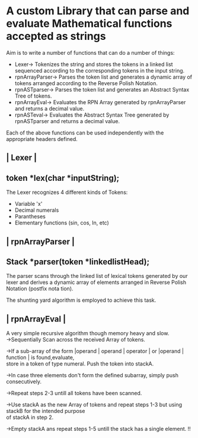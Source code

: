 # A custom Library that can parse and evaluate Mathematical functions accepted as strings  

Aim is to write a number of functions that can do a number of things:  

* Lexer-> Tokenizes the string and stores the tokens in a linked list sequenced according to the 
 corresponding tokens in the input string.  
* rpnArrayParser-> Parses the token list and generates a dynamic array of tokens arranged according
to the Reverse Polish Notation.  
* rpnASTparser-> Parses the token list and generates an Abstract Syntax Tree of tokens.  
* rpnArrayEval-> Evaluates the RPN Array generated by rpnArrayParser and returns a decimal value.  
* rpnASTeval-> Evaluates the Abstract Syntax Tree generated by rpnASTparser and returns a decimal value.  
  
Each of the above functions can be used independently with the appropriate headers defined. 


| Lexer | 
---------
token *lex(char *inputString);  
-
The Lexer recognizes 4 different kinds of Tokens:  
  * Variable 'x'  
  * Decimal numerals
  * Parantheses
  * Elementary functions (sin, cos, ln, etc)


| rpnArrayParser |  
------------------
Stack *parser(token *linkedlistHead);  
-
The parser scans through the linked list of lexical tokens generated by our lexer and
derives a dynamic array of elements arranged in Reverse Polish Notation (postfix nota
tion).  

The shunting yard algorithm is employed to achieve this task.  


| rpnArrayEval |
----------------


A very simple recursive algorithm though memory heavy and slow.  
->Sequentially Scan across the received Array of tokens.  

->If a sub-array of the form |operand | operand | operator | or |operand | function | is found,evaluate,    
  store in a token of type numeral. Push the token into stackA.  

->In case three elements don't form the defined subarray, simply push consecutively.  
  
->Repeat steps 2-3 untill all tokens have been scanned.  
  
->Use stackA as the new Array of tokens and repeat steps 1-3 but using stackB for the intended purpose  
  of stackA in step 2.  

->Empty stackA ans repeat steps 1-5 untill the stack has a single element. !!

  


